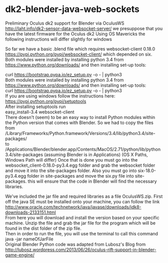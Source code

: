 dk2-blender-java-web-sockets
============================

Preliminary Oculus dk2 support for Blender via OculusWS http://laht.info/dk2-sensor-data-websocket-server/
we presuppose that you have the latest firmware for the Oculus dk2
Using OS Mavericks the following instructions will differ slightly for windows

So far we have a basic .blend file which requires websocket-client 0.18.0 https://pypi.python.org/pypi/websocket-client/
which depended on six.
Both modules were installed by installing python 3.4 from https://www.python.org/downloads/ and then installing set-up tools:

curl https://bootstrap.pypa.io/ez_setup.py -o - | python3  
Both modules were installed by installing python 3.4 from https://www.python.org/downloads/ and then installing set-up tools:   
curl https://bootstrap.pypa.io/ez_setup.py -o - | python3  
If you are using windows follow the instructions here:  
https://pypi.python.org/pypi/setuptools  
After installing setuptools run  
easy_install-3.4 websocket-client   
There doesn't (seem) to be an easy way to install Python modules within the Python version that comes with Blender. So we had to copy the files from 
/Library/Frameworks/Python.framework/Versions/3.4/lib/python3.4/site-packages/   
to  
/Applications/Blender/blender.app/Contents/MacOS/2.71/python/lib/python3.4/site-packages (assuming Blender is in Applications)
(OS X Paths, Windows Path will differ)
Once that is done you must go into the websocket_client-0.18.0-py3.4.egg folder and grab the websocket folder and move it into the site-packages folder. Also you must 
go into six-18.0-py3.4.egg folder in site-packages and move the six.py file into site-packages. this will ensure that the code in Blender will find the necessary libraries. 

We've included the jar file and required libraries as a file OculusWS.zip.
First off the java SE must be installed onto your machine, you can follow the link http://www.oracle.com/technetwork/java/javase/downloads/jdk8-downloads-2133151.html  
From here you will download and install the version based on your specific machine.
Unzip the file and grab the jar file for the program which will be found in the dist folder of the zip file.  
Then in order to run the file, you will use the terminal to call this command java -jar nameOfJarFile  
Original Blender Python code was adapted from Lubosz's Blog from http://lubosz.wordpress.com/2013/06/26/oculus-rift-support-in-blender-game-engine/  

